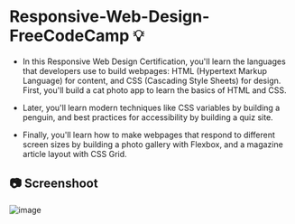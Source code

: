 # Responsive-Web-Design-FreeCodeCamp 💡
- In this Responsive Web Design Certification, you'll learn the languages that developers use to build webpages: HTML (Hypertext Markup Language) for content, and
 CSS (Cascading Style Sheets) for design. First, you'll build a cat photo app to learn the basics of HTML and CSS.
  
- Later, you'll learn modern techniques like CSS variables by building a penguin, and best practices for accessibility by building a quiz site.

- Finally, you'll learn how to make webpages that respond to different screen sizes by building a photo gallery with Flexbox, and a magazine article layout with CSS Grid.
  
## 📷  Screenshoot
![image](https://github.com/Hager-elhwarii/Responsive-Web-Design-FreeCodeCamp/assets/80959882/73197167-4051-4561-b779-415232b44a37)
